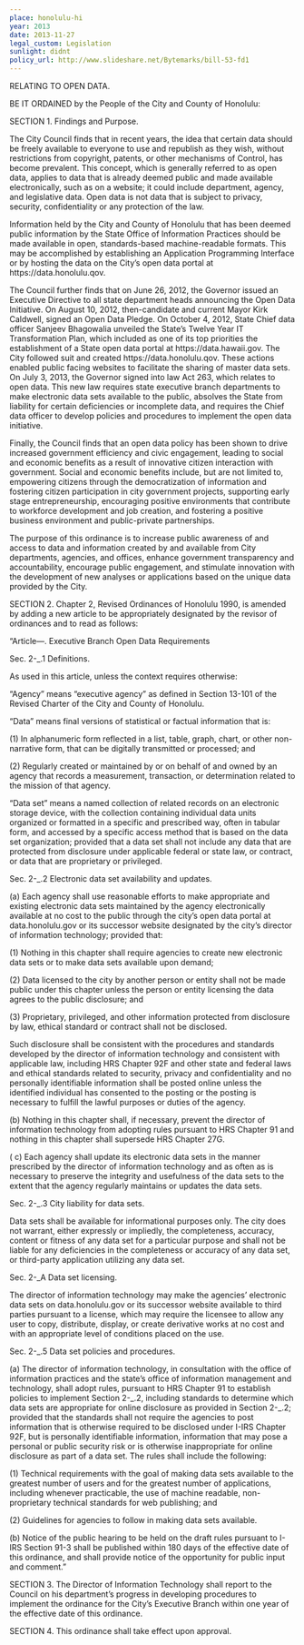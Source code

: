 ```yaml
---
place: honolulu-hi
year: 2013
date: 2013-11-27
legal_custom: Legislation
sunlight: didnt
policy_url: http://www.slideshare.net/Bytemarks/bill-53-fd1
---
```


<p/> <p>RELATING TO OPEN DATA.</p> <p/> <p>BE IT ORDAINED by the People of the City and County of Honolulu:</p> <p/> <p>SECTION 1. Findings and Purpose. </p> <p/> <p><span class="g-goals-and-values">The City Council finds that in recent years, the idea that certain data should be freely available to everyone to use and republish as they wish, without restrictions from copyright, patents, or other mechanisms of Control, has become prevalent. This concept, which is generally referred to as open data, applies to data that is already deemed public and made available electronically, such as on a website; it could include department, agency, and legislative data. </span><span class="def-open"><span class="g-goals-and-values">Open data is not data that is subject to privacy, security, confidentiality or any protection of the law.</span></span></p> <p/> <p><span class="def-public"><span class="g-goals-and-values">Information held by the City and County of Honolulu that has been deemed public information by the State Office of Information Practices should be made available in open, standards-based <span class="g-public-apis">machine-readable formats.</span> This may be accomplished by establishing an Application Programming Interface or by hosting the data on the City’s open data portal at https://data.honolulu.</span>qov.</p> <p/> <p>The Council further finds that on June 26, 2012, the Governor issued an Executive Directive to all state department heads announcing the Open Data Initiative. On August 10, 2012, then-candidate and current Mayor Kirk Caldwell, signed an Open Data Pledge. On October 4, 2012, State Chief data officer Sanjeev Bhagowalia unveiled the State</span>’<span class="g-build-on-precedent"><span class="g-goals-and-values">s Twelve Year IT Transformation Plan, </span>which included as one of its top priorities the establishment of a State open data portal at https://data.hawaii.gov. The City followed suit and created https://data.honolulu.qov. These actions enabled public facing websites to facilitate the sharing of master data sets. On July 3, 2013, the Governor signed into law Act 263, which relates to open data. This new law requires state executive branch departments to make electronic data sets available to the public, absolves the State from liability for certain deficiencies or incomplete data, and requires the Chief data officer to <span class="g-data-quality">develop policies and procedures to implement the o</span>pen data initiative.</p> <p/> <p><span class="g-partnerships">Finally, the Council finds that an open data policy has been shown to drive increased government efficiency and civic engagement, leading to social and economic benefits as a result of innovative citizen interaction with government. Social and economic benefits include, but are not limited to, empowering citizens through the democratization of information and fostering citizen participation in city government projects, supporting early stage entrepreneurship, encouraging positive environments that contribute to workforce development and job creation, and fostering a positive business environment and public-private partnerships.</span></span></p> <p/> <p>The purpose of this ordinance is to increase public awareness of and access to data and information created by and available from City departments, agencies, and offices, enhance government transparency and accountability, encourage public engagement, and stimulate innovation with the development of new analyses or applications based on the unique data provided by the City.</p> <p/> <p>SECTION 2. Chapter 2, Revised Ordinances of Honolulu 1990, is amended by adding a new article to be appropriately designated by the revisor of ordinances and to read as follows:</p> <p>“Article—. Executive Branch Open Data Requirements</p> <p/> <p>Sec. 2-_.1 Definitions.</p> <p/> <p>As used in this article, unless the context requires otherwise:</p> <p>“Agency” means “executive agency” as defined in Section 13-101 of the Revised Charter of the City and County of Honolulu.</p> <p/> <p>“Data” <span class="def-data">means final versions of statistical or factual information that is:</p> <p>(1) In alphanumeric form reflected in a list, table, graph, chart, or other non-narrative form, that can be digitally transmitted or processed; and</p> <p>(2) Regularly created or maintained by or on behalf of and owned by an agency that records a measurement, transaction, or determination related to the mission of that agency.</p> <p>“Data set” means a named collection of related records on an electronic storage device, with the collection containing individual data units organized or formatted in a specific and prescribed way, often in tabular form, and accessed by a specific access method that is based on the data set organization; provided that a data set shall not include any data that are protected from disclosure under applicable federal or state law, or contract, or data that are proprietary or privileged.</span></p> <p/> <p>Sec. 2-_.2 Electronic data set availability and updates.</p> <p><span class="g-data-portals-and-websites">(a) Each agency shall use reasonable efforts to make appropriate and existing electronic data sets maintained by the agency electronically available at no cost to the public through the city’s open data portal at data.honolulu.gov or its successor website designated by the city’s director of information technology</span>; provided that:</p> <p>(1)  Nothing in this chapter shall require agencies to create new electronic data sets or to make data sets available upon demand;</p> <p>(2)  <span class="g-sensitive-information">Data licensed to the city by another person or entity shall not be made public under this chapter unless the person or entity licensing the data agrees to the public disclosure; and</p> <p>(3)  Proprietary, privileged, and other information protected from disclosure by law, ethical standard or contract shall not be disclosed.</p> <p>Such disclosure shall be consistent with the procedures and standards developed by the director of information technology and consistent with applicable law, including HRS Chapter 92F and other state and federal laws and ethical standards related to security, privacy and confidentiality and no personally identifiable information shall be posted online unless the identified individual has consented to the posting or the posting is necessary to fulfill the lawful purposes or duties of the agency.</span></p> <p>(b) <span class="g-build-on-precedent">Nothing in this chapter shall, if necessary, prevent the director of information technology from adopting rules pursuant to HRS Chapter 91 and nothing in this chapter shall supersede HRS Chapter 27G.</span></p> <p>( c) <span class="g-real-time-updates"><span class="g-data-quality">Each agency shall update its electronic data sets in the manner prescribed by the director of information technology and as often as is necessary to preserve the integrity and usefulness of the data sets to the extent that the agency regularly maintains or updates the data sets.</span></p> <p/> <p>Sec. 2-_.3 City liability for data sets.</p> <p>Data sets shall be available for informational purposes only. The city does not warrant, either expressly or impliedly, the completeness, accuracy, content or fitness of any data set for a particular purpose and shall not be liable for any deficiencies in the completeness or accuracy of any data set, or third-party application utilizing any data set.</span></p> <p/> <p>Sec. 2-_A Data set licensing.</p> <p>The director of information technology may make the agencies’ electronic data sets on data.honolulu.gov or its successor <span class="g-open-access"><span class="g-license-free">website available to third parties pursuant to a license, which may require the licensee to allow any user to copy, distribute, display, or create derivative works at no cost and with an appropriate level of conditions placed on the use.</span></span></p> <p/> <p>Sec. 2-_.5 <span class="g-oversight-authority"><span class="g-binding-regulations">Data set policies and procedures</span></span>.</p> <p>(a)  <span class="g-sensitive-information"><span class="g-oversight-authority"><span class="g-binding-regulations">The director of information technology, in consultation with the office of information practices and the state’s office of information management and technology, shall adopt rules, pursuant to HRS Chapter 91 to establish policies to implement Section 2-_.2, including standards to determine which data sets are appropriate for online disclosure as provided in Section 2-_.2; provided that the standards shall not require the agencies to post information that is otherwise required to be disclosed under I-IRS Chapter 92F, but is personally identifiable information, information that may pose a personal or public security risk or is otherwise inappropriate for online disclosure as part of a data set.</span> The rules shall include the following:</span></span></p> <p>(1)  <span class="g-open-formats"><span class="g-oversight-authority"><span class="g-binding-regulations">Technical requirements with the goal of making data sets available to the greatest number of users and for the greatest number of applications, including whenever practicable, the use of machine readable, non-proprietary technical standards for web publishing</span></span></span>; and</p> <p>(2)  <span class="g-oversight-authority"><span class="g-binding-regulations">Guidelines for agencies to follow in making data sets available.</p> <p>(b)  <span class="g-public-participation">Notice of the public hearing to be held on the draft rules pursuant to I-IRS Section 91-3 shall be published within 180 days of the effective date of this ordinance, and shall provide notice of the opportunity for public input and comment.</span></span></span>”</p> <p> </p> <p>SECTION 3. The Director of Information Technology shall report to the Council on his department’s progress in developing procedures to implement the ordinance for the City’s Executive Branch within one year of the effective date of this ordinance.</p> <p/> <p>SECTION 4. This ordinance shall take effect upon approval.</p> <p> </p> <p> </p> <p> </p> <p> </p> <p> </p> <p/> <p/> <p/>
